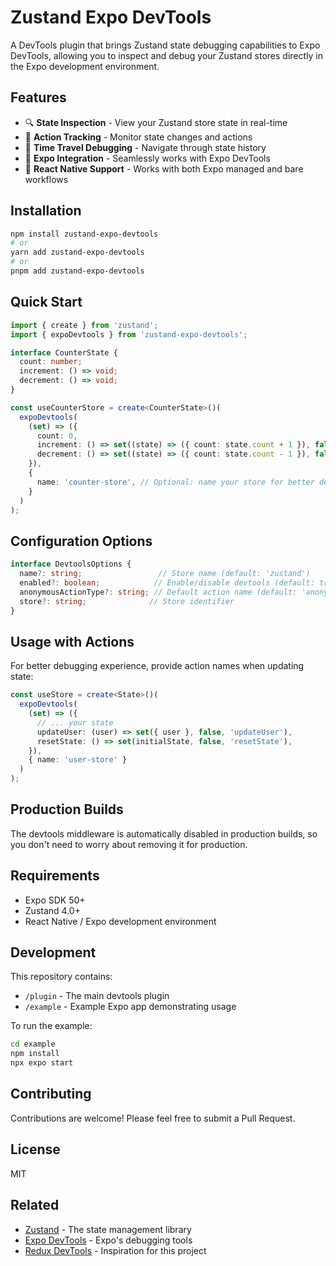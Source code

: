 # Zustand Expo DevTools

A DevTools plugin that brings Zustand state debugging capabilities to Expo DevTools, allowing you to inspect and debug your Zustand stores directly in the Expo development environment.

## Features

- 🔍 **State Inspection** - View your Zustand store state in real-time
- 🎯 **Action Tracking** - Monitor state changes and actions
- 🔄 **Time Travel Debugging** - Navigate through state history
- 🚀 **Expo Integration** - Seamlessly works with Expo DevTools
- 📱 **React Native Support** - Works with both Expo managed and bare workflows

## Installation

```bash
npm install zustand-expo-devtools
# or
yarn add zustand-expo-devtools
# or
pnpm add zustand-expo-devtools
```

## Quick Start

```typescript
import { create } from 'zustand';
import { expoDevtools } from 'zustand-expo-devtools';

interface CounterState {
  count: number;
  increment: () => void;
  decrement: () => void;
}

const useCounterStore = create<CounterState>()(
  expoDevtools(
    (set) => ({
      count: 0,
      increment: () => set((state) => ({ count: state.count + 1 }), false, 'increment'),
      decrement: () => set((state) => ({ count: state.count - 1 }), false, 'decrement'),
    }),
    {
      name: 'counter-store', // Optional: name your store for better debugging
    }
  )
);
```

## Configuration Options

```typescript
interface DevtoolsOptions {
  name?: string;                 // Store name (default: 'zustand')
  enabled?: boolean;            // Enable/disable devtools (default: true)
  anonymousActionType?: string; // Default action name (default: 'anonymous')
  store?: string;              // Store identifier
}
```

## Usage with Actions

For better debugging experience, provide action names when updating state:

```typescript
const useStore = create<State>()(
  expoDevtools(
    (set) => ({
      // ... your state
      updateUser: (user) => set({ user }, false, 'updateUser'),
      resetState: () => set(initialState, false, 'resetState'),
    }),
    { name: 'user-store' }
  )
);
```

## Production Builds

The devtools middleware is automatically disabled in production builds, so you don't need to worry about removing it for production.

## Requirements

- Expo SDK 50+
- Zustand 4.0+
- React Native / Expo development environment

## Development

This repository contains:
- `/plugin` - The main devtools plugin
- `/example` - Example Expo app demonstrating usage

To run the example:

```bash
cd example
npm install
npx expo start
```

## Contributing

Contributions are welcome! Please feel free to submit a Pull Request.

## License

MIT

## Related

- [Zustand](https://github.com/pmndrs/zustand) - The state management library
- [Expo DevTools](https://docs.expo.dev/debugging/devtools/) - Expo's debugging tools
- [Redux DevTools](https://github.com/reduxjs/redux-devtools) - Inspiration for this project
